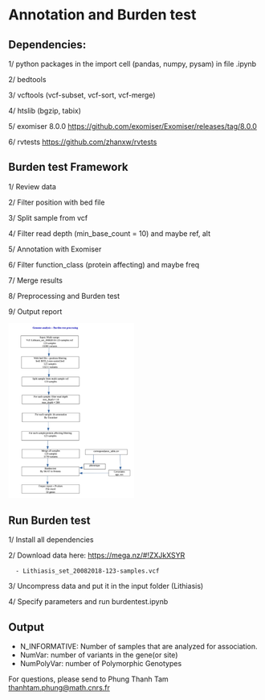 # Annotation and Burden test

## Dependencies:

  1/ python packages in the import cell (pandas, numpy, pysam) in file .ipynb
  
  2/ bedtools
  
  3/ vcftools (vcf-subset, vcf-sort, vcf-merge)
  
  4/ htslib (bgzip, tabix)
  
  5/ exomiser 8.0.0 https://github.com/exomiser/Exomiser/releases/tag/8.0.0
  
  6/ rvtests https://github.com/zhanxw/rvtests

## Burden test Framework

1/ Review data

2/ Filter position with bed file

3/ Split sample from vcf

4/ Filter read depth (min_base_count = 10) and maybe ref, alt

5/ Annotation with Exomiser

6/ Filter function_class (protein affecting) and maybe freq

7/ Merge results

8/ Preprocessing and Burden test

9/ Output report


<img src="https://github.com/thanhtamphung/bio_infomatics_analysis/blob/master/Burden_test/process.jpg" width="250">


## Run Burden test

1/ Install all dependencies

2/ Download data here: https://mega.nz/#!ZXJkXSYR

      - Lithiasis_set_20082018-123-samples.vcf

3/ Uncompress data and put it in the input folder (Lithiasis)

4/ Specify parameters and run burdentest.ipynb

## Output

- N_INFORMATIVE: Number of samples that are analyzed for association.
- NumVar: number of variants in the gene(or site)
- NumPolyVar: number of Polymorphic Genotypes

For questions, please send to Phung Thanh Tam <thanhtam.phung@math.cnrs.fr> 
